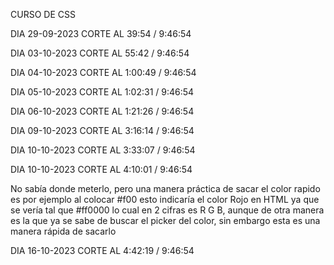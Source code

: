 CURSO DE CSS

DIA 29-09-2023 CORTE AL 39:54 / 9:46:54

DIA 03-10-2023 CORTE AL 55:42 / 9:46:54

DIA 04-10-2023 CORTE AL 1:00:49 / 9:46:54

DIA 05-10-2023 CORTE AL 1:02:31 / 9:46:54

DIA 06-10-2023 CORTE AL 1:21:26 / 9:46:54

DIA 09-10-2023 CORTE AL 3:16:14 / 9:46:54

DIA 10-10-2023 CORTE AL 3:33:07 / 9:46:54

DIA 10-10-2023 CORTE AL 4:10:01 / 9:46:54

No sabía donde meterlo, pero una manera práctica de sacar el color rapido es por ejemplo al colocar #f00 esto indicaría el color Rojo en HTML ya que se vería tal que #ff0000 lo cual en 2 cifras es R G B, aunque de otra manera es la que ya se sabe de buscar el picker del color, sin embargo esta es una manera rápida de sacarlo

DIA 16-10-2023 CORTE AL 4:42:19 / 9:46:54
